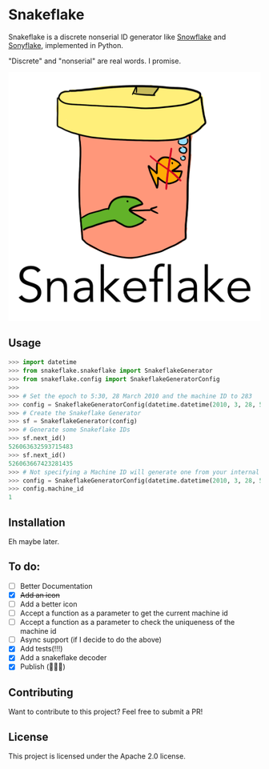 # Snakeflake


Snakeflake is a discrete nonserial ID generator like [Snowflake](https://github.com/twitter-archive/snowflake) and [Sonyflake](https://github.com/sony/sonyflake), implemented in Python.

"Discrete" and "nonserial" are real words. I promise.

![Snakeflake Icon](snakeflake-icon.png)

## Usage
```py
>>> import datetime
>>> from snakeflake.snakeflake import SnakeflakeGenerator
>>> from snakeflake.config import SnakeflakeGeneratorConfig
>>> 
>>> # Set the epoch to 5:30, 28 March 2010 and the machine ID to 283
>>> config = SnakeflakeGeneratorConfig(datetime.datetime(2010, 3, 28, 5, 30), 283)
>>> # Create the Snakeflake Generator
>>> sf = SnakeflakeGenerator(config)
>>> # Generate some Snakeflake IDs
>>> sf.next_id()
526063632593715483
>>> sf.next_id()
526063667423281435
>>> # Not specifying a Machine ID will generate one from your internal IP address 
>>> config = SnakeflakeGeneratorConfig(datetime.datetime(2010, 3, 28, 5, 30), None)
>>> config.machine_id
1
```

## Installation

Eh maybe later.

## To do:
 - [ ] Better Documentation
 - [x] ~~Add an icon~~
 - [ ] Add a better icon
 - [ ] Accept a function as a parameter to get the current machine id
 - [ ] Accept a function as a parameter to check the uniqueness of the machine id
 - [ ] Async support (if I decide to do the above)
 - [x] Add tests(!!!)
 - [x] Add a snakeflake decoder
 - [x] Publish (🎉🎉🎉)

## Contributing

Want to contribute to this project? Feel free to submit a PR!

## License

This project is licensed under the Apache 2.0 license.
